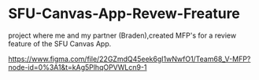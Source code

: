 # SFU-Canvas-App-Revew-Freature
project where me and my partner (Braden),created MFP's for a review feature of the SFU Canvas App.


https://www.figma.com/file/22GZmdQ45eek6gI1wNwfO1/Team68_V-MFP?node-id=0%3A1&t=kAg5PlhqOPVWLcn9-1
